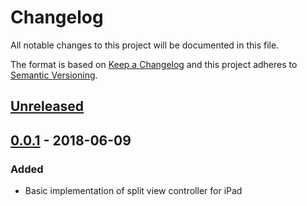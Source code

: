 # Changelog
All notable changes to this project will be documented in this file.

The format is based on [Keep a Changelog](http://keepachangelog.com/en/1.0.0/) and this project adheres to [Semantic Versioning](http://semver.org/spec/v2.0.0.html).

## [Unreleased]

## [0.0.1] - 2018-06-09

### Added

- Basic implementation of split view controller for iPad

[Unreleased]: https://github.com/hisaac/tiime/compare/0.0.1...HEAD
[0.0.1]: https://github.com/hisaac/tiime/compare/f456065f95fddbf01029df8334e12ca5a3e44459...0.0.1
